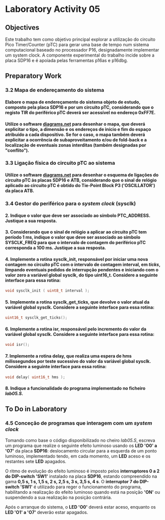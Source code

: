 # Laboratory Activity 05

## Objectives

Este trabalho tem como objetivo principal explorar a utilização do circuito Pico Timer/Counter (pTC) para gerar uma base de tempo num sistema computacional baseado no processador P16, designadamente implementar um system clock. A componente experimental do trabalho incide sobre a placa SDP16 e é apoiada pelas ferramentas p16as e p16dbg.

## Preparatory Work

### 3.2 Mapa de endereçamento do sistema

#### Elabore o mapa de endereçamento do sistema objeto de estudo, composto pela placa SDP16 e por um circuito pTC, considerando que o registo TIR do periférico pTC deverá ser acessível no endereço 0xFF7E.

#### Utilize o software [diagrams.net](https://www.diagrams.net/) para desenhar o mapa, que deverá explicitar o tipo, a dimensão e os endereços de início e fim do espaço atribuído a cada dispositivo. Se for o caso, o mapa também deverá explicitar a ocorrência de subaproveitamento e/ou de fold-back e a localização de eventuais zonas interditas (também designadas por "conflito").





### 3.3 Ligação física do circuito pTC ao sistema

#### Utilize o software [diagrams.net](https://www.diagrams.net/) para desenhar o esquema de ligações do circuito pTC às placas SDP16 e ATB, considerando que o sinal de relógio aplicado ao circuito pTC é obtido do Tie-Point Block P3 ('OSCILLATOR') da placa ATB.





### 3.4 Gestor do periférico para o *system clock* (sysclk)

#### 2. Indique o valor que deve ser associado ao símbolo **PTC_ADDRESS**. Justique a sua resposta.



#### 3. Considerando que o sinal de relógio a aplicar ao circuito pTC tem período 1 ms, indique o valor que deve ser associado ao símbolo **SYSCLK_FREQ** para que o intervalo de contagem do periférico pTC corresponda a 100 ms. Justique a sua resposta.





#### 4. Implemente a rotina **sysclk_init**, responsável por iniciar uma nova contagem no circuito pTC com o intervalo de contagem interval, em *ticks*, limpando eventuais pedidos de interrupção pendentes e iniciando com o valor zero a variável global **sysclk**, do tipo **uint16_t**. Considere a seguinte interface para essa rotina:

```c
void sysclk_init ( uint8_t interval );
```





#### 5. Implemente a rotina **sysclk_get_ticks**, que devolve o valor atual da variável global **sysclk**. Considere a seguinte interface para essa rotina:

```c
uint16_t sysclk_get_ticks();
```





#### 6. Implemente a rotina **isr**, responsável pelo incremento do valor da variável global **sysclk**. Considere a seguinte interface para essa rotina:

```c
void isr();
```





#### 7. Implemente a rotina **delay**, que realiza uma espera de **hms** milissegundos por teste sucessivo do valor da variável global **sysclk**. Considere a seguinte interface para essa rotina:

```c
void delay( uint16_t hms );
```





#### 8. Indique a funcionalidade do programa implementado no ficheiro *lab05.S*.



## To Do in Laboratory

### 4.5  Conceção de programas que interagem com um *system clock*

Tomando como base o código disponibilizado no cheiro *lab05.S*, escreva um programa que realize o seguinte efeito luminoso usando os **LED 'O0' a 'O7'** da placa **SDP16**: deslocamento circular para a esquerda de um ponto luminoso, implementado tendo, em cada momento, um **LED** aceso e os restantes sete **LED** apagados. 

O ritmo de evolução do efeito luminoso é imposto pelos **interruptores 0 a 2 do DIP-switch 'SW1'** instalado na placa **SDP16**, estando compreendido na gama **0,5 s, 1 s, 1,5 s, 2 s, 2,5 s, 3 s, 3,5 s, 4 s**. O **interruptor 7 do DIP-switch 'SW1'** é utilizado para reger o funcionamento do programa, habilitando a realização do efeito luminoso quando está na posição **'ON'** ou suspendendo a sua realização na posição contrária. 

Após o arranque do sistema, o **LED 'O0'** deverá estar aceso, enquanto os **LED 'O1' a 'O7'** deverão estar apagados.


